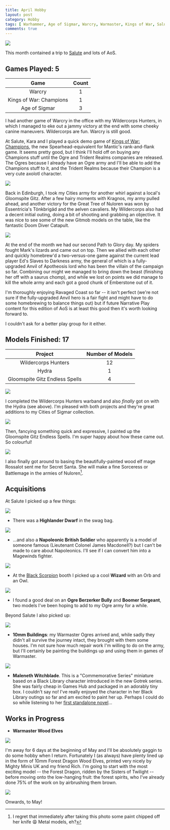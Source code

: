 ```yaml
---
title: April Hobby
layout: post
category: Hobby
tags: [ Warhammer, Age of Sigmar, Warcry, Warmaster, Kings of War, Salute, Black Scorpion Miniatures, Cities of Sigmar, Gloomspite Gitz ]
comments: true
---
```


![](/images/2025/04/april-hobby/hydra.jpg)

This month contained a trip to [Salute](https://southlondonwarlords.co.uk/what-is-salute) and lots of AoS.

 <!--more-->

## Games Played: 5

|          Game           | Count |
| :---------------------: | :---: |
|         Warcry          |   1   |
| Kings of War: Champions |   1   |
|      Age of Sigmar      |   3   |

I had another game of Warcry in the office with my Wildercorps Hunters, in which I managed to eke out a jammy victory at the end with some cheeky canine maneuvers. Wildercorps are fun. Warcry is still good.

At Salute, Kara and I played a quick demo game of [Kings of War: Champions](https://www.manticgames.com/kings-of-war-champions/), the new Spearhead-equivalent for Mantic's rank-and-flank game. It seems pretty good, but I think I'll hold off on buying any Champions stuff until the Ogre and Trident Realms companies are released. The Ogres because I already have an Ogre army and I'll be able to add the Champions stuff to it, and the Trident Realms because their Champion is a very cute axolotl character.

![](/images/2025/04/april-hobby/cities-v-gitz.jpg)

Back in Edinburgh, I took my Cities army for another whirl against a local's Gloomspite Gitz. After a few hairy moments with Kragnos, my army pulled ahead, and another victory for the Great Tree of Nuloren was won by Essentricia's Tönkbrigäd and the aelven cavaliers. My Wildercorps also had a decent initial outing, doing a bit of shooting and grabbing an objective. It was nice to see some of the new Gitmob models on the table, like the fantastic Doom Diver Catapult.

![](/images/2025/04/april-hobby/path-to-glory.jpg)

At the end of the month we had our second Path to Glory day. My spiders fought Mark's lizards and came out on top. Then we allied with each other and quickly homebrew'd a two-versus-one game against the current lead player Ed's Slaves to Darkness army, the general of which is a fully-upgraded Anvil of Apotheosis lord who has been the villain of the campaign so far. Combining our might we managed to bring down the beast (finishing her off with a saurus chomp), and while we lost on points we did manage to kill the whole army and each got a good chunk of Emberstone out of it.

I'm thoroughly enjoying Ravaged Coast so far -- it isn't perfect (we're not sure if the fully-upgraded Anvil hero is a fair fight and might have to do some homebrewing to balance things out) but if future Narrative Play content for this edition of AoS is at least this good then it's worth looking forward to.

I couldn't ask for a better play group for it either.

## Models Finished: 17

|            Project             | Number of Models |
| :----------------------------: | :--------------: |
|      Wildercorps Hunters       |        12        |
|             Hydra              |        1         |
| Gloomspite Gitz Endless Spells |        4         |

![](/images/2025/04/april-hobby/wildercorps.jpg)

I completed the Wildercorps Hunters warband and also *finally* got on with the Hydra (see above). I'm pleased with both projects and they're great additions to my Cities of Sigmar collection.

![](/images/2025/04/april-hobby/spells.jpg)

Then, fancying something quick and expressive, I painted up the Gloomspite Gitz Endless Spells. I'm super happy about how these came out. So colourful!

![](/images/2025/04/april-hobby/spellweaver.jpg)

I also finally got around to basing the beautifully-painted wood elf mage Rossalot sent me for Secret Santa. She will make a fine Sorceress or Battlemage in the armies of Nuloren[^1].

## Acquisitions

At Salute I picked up a few things:

![](/images/2025/04/april-hobby/dwarf.jpg)

- There was a **Highlander Dwarf** in the swag bag.

![](/images/2025/04/april-hobby/soldier.jpg)

- ...and also a **Napoleonic British Soldier** who apparently is a model of someone famous (Lieutenant Colonel James Macdonell?) but I can't be made to care about Napoleonics. I'll see if I can convert him into a Magewinds fighter.

![](/images/2025/04/april-hobby/wizard.jpg)

- At the [Black Scorpion](https://www.blackscorpionminiatures.com/) booth I picked up a cool **Wizard** with an Orb and an Owl.

![](/images/2025/04/april-hobby/ogres.jpg)

- I found a good deal on an **Ogre Berzerker Bully** and **Boomer Sergeant**, two models I've been hoping to add to my Ogre army for a while.

Beyond Salute I also picked up:

![](/images/2025/04/april-hobby/buildings.jpg)

- **10mm Buildings**: my Warmaster Ogres arrived and, while sadly they didn't all survive the journey intact, they brought with them some houses. I'm not sure how much repair work I'm willing to do on the army, but I'll certainly be painting the buildings up and using them in games of Warmaster.

![](/images/2025/04/april-hobby/maleneth.jpg)

- **Maleneth Witchblade**. This is a "Commemorative Series" miniature based on a Black Library character introduced in the new Gotrek series. She was fairly cheap in Games Hub and packaged in an adorably tiny box. I couldn't say no! I've really enjoyed the character in her Black Library outings so far and am excited to paint her up. Perhaps I could do so while listening to her [first standalone novel](https://www.blacklibrary.com/warhammer-age-of-sigmar/novels/ebook-shade-of-khaine-eng-2025.html)...

## Works in Progress

- **Warmaster Wood Elves**

![](/images/2025/04/april-hobby/wood-elves.jpg)

I'm away for 6 days at the beginning of May and I'll be absolutely gaggin to do some hobby when I return. Fortunately I (as always) have plenty lined up in the form of 10mm Forest Dragon Wood Elves, printed very nicely by Mighty Minis UK and my friend Rich. I'm going to start with the most exciting model -- the Forest Dragon, ridden by the Sisters of Twilight -- before moving onto the low-hanging fruit: the forest spirits, who I've already done 75% of the work on by airbrushing them brown.

![](/images/2025/04/april-hobby/dragon.jpg)

Onwards, to May!

[^1]: I regret that immediately after taking this photo some paint chipped off her knife 😩 Metal models, eh?
